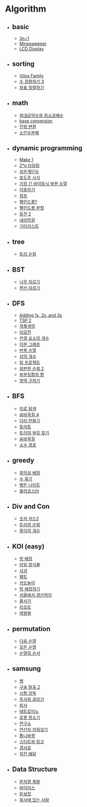 # Algorithm   
 - <h2> basic </h2>   
 
    - [3n+1](https://github.com/DongyeolLee/Algorithm/tree/master/basic/3n%2B1)    
    - [Minesweeper](https://github.com/DongyeolLee/Algorithm/tree/master/basic/Minesweeper)   
    - [LCD Display](https://github.com/DongyeolLee/Algorithm/tree/master/basic/LCD%20Display)
   
 - <h2> sorting </h2>    
 
   - [Vitos Family](https://github.com/DongyeolLee/Algorithm/tree/master/sorting/Vitos%20Family)
   - [수 정렬하기 3](https://github.com/DongyeolLee/Algorithm/tree/master/sorting/%EC%88%98%20%EC%A0%95%EB%A0%AC%ED%95%98%EA%B8%B0%203)
   - [좌표 정렬하기](https://github.com/DongyeolLee/Algorithm/tree/master/sorting/%EC%A2%8C%ED%91%9C%20%EC%A0%95%EB%A0%AC%ED%95%98%EA%B8%B0)
   
 - <h2> math </h2>
   
   - [최대공약수와 최소공배수](https://github.com/DongyeolLee/Algorithm/tree/master/math/gcd%20and%20lcm)
   - [base conversion](https://github.com/DongyeolLee/Algorithm/tree/master/math/base%20conversion)
   - [진법 변환](https://github.com/DongyeolLee/Algorithm/tree/master/math/%EC%A7%84%EB%B2%95%20%EB%B3%80%ED%99%98)
   - [소인수분해](https://github.com/DongyeolLee/Algorithm/tree/master/math/%EC%86%8C%EC%9D%B8%EC%88%98%20%EB%B6%84%ED%95%B4)
   
 - <h2> dynamic programming </h2>
 
   - [Make 1](https://github.com/DongyeolLee/Algorithm/tree/master/dynamic%20programming/make%201)
   - [2*n 타일링](https://github.com/DongyeolLee/Algorithm/tree/master/dynamic%20programming/2*n%20%ED%83%80%EC%9D%BC%EB%A7%81)
   - [쉬운계단수](https://github.com/DongyeolLee/Algorithm/tree/master/dynamic%20programming/%EC%89%AC%EC%9A%B4%EA%B3%84%EB%8B%A8%EC%88%98)
   - [포도주 시식](https://github.com/DongyeolLee/Algorithm/tree/master/dynamic%20programming/%ED%8F%AC%EB%8F%84%EC%A3%BC%20%EC%8B%9C%EC%8B%9D)
   - [가장 긴 바이토닉 부분 수열](https://github.com/DongyeolLee/Algorithm/tree/master/dynamic%20programming/%EA%B0%80%EC%9E%A5%20%EA%B8%B4%20%EB%B0%94%EC%9D%B4%ED%86%A0%EB%8B%89%20%EB%B6%80%EB%B6%84%20%EC%88%98%EC%97%B4)
   - [이동하기](https://github.com/DongyeolLee/Algorithm/tree/master/dynamic%20programming/%EC%9D%B4%EB%8F%99%ED%95%98%EA%B8%B0)
   - [점프](https://github.com/DongyeolLee/Algorithm/tree/master/dynamic%20programming/%EC%A0%90%ED%94%84)
   - [팰린드롬?](https://github.com/DongyeolLee/Algorithm/tree/master/dynamic%20programming/%ED%8C%B0%EB%A6%B0%EB%93%9C%EB%A1%AC%3F)
   - [팰린드롬 분할](https://github.com/DongyeolLee/Algorithm/tree/master/dynamic%20programming/%ED%8C%B0%EB%A6%B0%EB%93%9C%EB%A1%AC%20%EB%B6%84%ED%95%A0)
   - [동전 2](https://github.com/DongyeolLee/Algorithm/tree/master/dynamic%20programming/%EB%8F%99%EC%A0%84%202)
   - [내리막길](https://github.com/DongyeolLee/Algorithm/tree/master/dynamic%20programming/%EB%82%B4%EB%A6%AC%EB%A7%89%EA%B8%B8)
   - [기타리스트](https://github.com/DongyeolLee/Algorithm/tree/master/dynamic%20programming/%EA%B8%B0%ED%83%80%EB%A6%AC%EC%8A%A4%ED%8A%B8)
   
 - <h2> tree </h2>
    
    - [트리 순회](https://github.com/DongyeolLee/Algorithm/tree/master/tree/%ED%8A%B8%EB%A6%AC%20%EC%88%9C%ED%9A%8C)
   
 - <h2> BST </h2>
    
    - [나무 자르기](https://github.com/DongyeolLee/Algorithm/tree/master/BST/%EB%82%98%EB%AC%B4%20%EC%9E%90%EB%A5%B4%EA%B8%B0)
    - [랜선 자르기](https://github.com/DongyeolLee/Algorithm/tree/master/BST/%EB%9E%9C%EC%84%A0%20%EC%9E%90%EB%A5%B4%EA%B8%B0)
   
 - <h2> DFS </h2>   
 
    - [Adding 1s, 2s, and 3s](https://github.com/DongyeolLee/Algorithm/tree/master/DFS/Adding%201s%2C%202s%2C%20and%203s)   
    - [TSP 2](https://github.com/DongyeolLee/Algorithm/tree/master/DFS/TSP%202)
    - [적록색약](https://github.com/DongyeolLee/Algorithm/tree/master/DFS/%EC%A0%81%EB%A1%9D%EC%83%89%EC%95%BD)
    - [리모컨](https://github.com/DongyeolLee/Algorithm/tree/master/DFS/%EB%A6%AC%EB%AA%A8%EC%BB%A8)
    - [연결 요소의 개수](https://github.com/DongyeolLee/Algorithm/tree/master/DFS/%EC%97%B0%EA%B2%B0%20%EC%9A%94%EC%86%8C%EC%9D%98%20%EA%B0%9C%EC%88%98)
    - [이분 그래프](https://github.com/DongyeolLee/Algorithm/tree/master/DFS/%EC%9D%B4%EB%B6%84%20%EA%B7%B8%EB%9E%98%ED%94%84)
    - [반복 수열](https://github.com/DongyeolLee/Algorithm/tree/master/DFS/%EB%B0%98%EB%B3%B5%20%EC%88%98%EC%97%B4)
    - [섬의 개수](https://github.com/DongyeolLee/Algorithm/tree/master/DFS/%EC%84%AC%EC%9D%98%20%EA%B0%9C%EC%88%98)
    - [텀 프로젝트](https://github.com/DongyeolLee/Algorithm/tree/master/DFS/%ED%85%80%20%ED%94%84%EB%A1%9C%EC%A0%9D%ED%8A%B8)
    - [외판원 순회 2](https://github.com/DongyeolLee/Algorithm/tree/master/DFS/%EC%99%B8%ED%8C%90%EC%9B%90%20%EC%88%9C%ED%9A%8C2)
    - [부분집합의 합](https://github.com/DongyeolLee/Algorithm/tree/master/DFS/%EB%B6%80%EB%B6%84%EC%A7%91%ED%95%A9%EC%9D%98%20%ED%95%A9)
    - [영역 구하기](https://github.com/DongyeolLee/Algorithm/tree/master/DFS/%EC%98%81%EC%97%AD%20%EA%B5%AC%ED%95%98%EA%B8%B0)
     
 - <h2> BFS </h2>     
 
   - [미로 탐색](https://github.com/DongyeolLee/Algorithm/tree/master/BFS/%EB%AF%B8%EB%A1%9C%20%ED%83%90%EC%83%89)
   - [숨바꼭질 4](https://github.com/DongyeolLee/Algorithm/tree/master/BFS/%EC%88%A8%EB%B0%95%EA%BC%AD%EC%A7%88%204)
   - [다리 만들기](https://github.com/DongyeolLee/Algorithm/tree/master/BFS/%EB%8B%A4%EB%A6%AC%20%EB%A7%8C%EB%93%A4%EA%B8%B0)
   - [토마토](https://github.com/DongyeolLee/Algorithm/tree/master/BFS/%ED%86%A0%EB%A7%88%ED%86%A0)
   - [트리의 부모 찾기](https://github.com/DongyeolLee/Algorithm/tree/master/BFS/%ED%8A%B8%EB%A6%AC%EC%9D%98%20%EB%B6%80%EB%AA%A8%20%EC%B0%BE%EA%B8%B0)
   - [숨바꼭질](https://github.com/DongyeolLee/Algorithm/tree/master/BFS/%EC%88%A8%EB%B0%95%EA%BC%AD%EC%A7%88)
   - [소수 경로](https://github.com/DongyeolLee/Algorithm/tree/master/BFS/%EC%86%8C%EC%88%98%20%EA%B2%BD%EB%A1%9C)
   
 - <h2> greedy </h2>
 
   - [회의실 배정](https://github.com/DongyeolLee/Algorithm/tree/master/greedy/%ED%9A%8C%EC%9D%98%EC%8B%A4%20%EB%B0%B0%EC%A0%95)
   - [수 묶기](https://github.com/DongyeolLee/Algorithm/tree/master/greedy/%EC%88%98%20%EB%AC%B6%EA%B8%B0)
   - [병든 나이트](https://github.com/DongyeolLee/Algorithm/tree/master/greedy/%EB%B3%91%EB%93%A0%20%EB%82%98%EC%9D%B4%ED%8A%B8)
   - [롤러코스터](https://github.com/DongyeolLee/Algorithm/tree/master/greedy/%EB%A1%A4%EB%9F%AC%EC%BD%94%EC%8A%A4%ED%84%B0)
   
 - <h2> Div and Con </h2>
 
   - [숫자 카드2](https://github.com/DongyeolLee/Algorithm/tree/master/Div%20and%20Con/%EC%88%AB%EC%9E%90%20%EC%B9%B4%EB%93%9C2)
   - [트리의 순회](https://github.com/DongyeolLee/Algorithm/tree/master/Div%20and%20Con/%ED%8A%B8%EB%A6%AC%EC%9D%98%20%EC%88%9C%ED%9A%8C)
   - [종이의 개수](https://github.com/DongyeolLee/Algorithm/tree/master/Div%20and%20Con/%EC%A2%85%EC%9D%B4%EC%9D%98%20%EA%B0%9C%EC%88%98)
   
 - <h2> KOI (easy) </h2>
   
   - [방 배정](https://github.com/DongyeolLee/Algorithm/blob/master/KOI%20(easy)/2016/13300.cpp)
   - [타일 장식물](https://github.com/DongyeolLee/Algorithm/blob/master/KOI%20(easy)/2016/13301.cpp)   
   - [사과](https://github.com/DongyeolLee/Algorithm/blob/master/KOI%20(easy)/2015/10833.cpp)     
   - [벨트](https://github.com/DongyeolLee/Algorithm/blob/master/KOI%20(easy)/2015/10834.cpp)
   - [카드놀이](https://github.com/DongyeolLee/Algorithm/blob/master/KOI%20(easy)/2015/10835.cpp)
   - [방 배정하기](https://github.com/DongyeolLee/Algorithm/blob/master/KOI%20(easy)/2017/14697.cpp)
   - [서울에서 경산까지](https://github.com/DongyeolLee/Algorithm/blob/master/KOI%20(easy)/2017/14863.cpp)
   - [줄서기](https://github.com/DongyeolLee/Algorithm/blob/master/KOI%20(easy)/2017/14864.cpp)
   - [리조트](https://github.com/DongyeolLee/Algorithm/blob/master/KOI%20(easy)/2016/13302.cpp)
   - [여왕벌](https://github.com/DongyeolLee/Algorithm/blob/master/KOI%20(easy)/2015/11836.cpp)
  
 - <h2> permutation </h2>
 
   - [다음 순열](https://github.com/DongyeolLee/Algorithm/tree/master/permutation/%EB%8B%A4%EC%9D%8C%20%EC%88%9C%EC%97%B4)
   - [모든 순열](https://github.com/DongyeolLee/Algorithm/tree/master/permutation/%EB%AA%A8%EB%93%A0%20%EC%88%9C%EC%97%B4)
   - [순열의 순서](https://github.com/DongyeolLee/Algorithm/tree/master/permutation/%EC%88%9C%EC%97%B4%EC%9D%98%20%EC%88%9C%EC%84%9C)
 
 - <h2> samsung </h2>
 
   - [뱀](https://github.com/DongyeolLee/Algorithm/tree/master/samsung/%EB%B1%80)
   - [구슬 탈출 2](https://github.com/DongyeolLee/Algorithm/tree/master/samsung/%EA%B5%AC%EC%8A%AC%20%ED%83%88%EC%B6%9C%202)
   - [시험 감독](https://github.com/DongyeolLee/Algorithm/tree/master/samsung/%EC%8B%9C%ED%97%98%20%EA%B0%90%EB%8F%85)
   - [주사위 굴리기](https://github.com/DongyeolLee/Algorithm/tree/master/samsung/%EC%A3%BC%EC%82%AC%EC%9C%84%20%EA%B5%B4%EB%A6%AC%EA%B8%B0)
   - [퇴사](https://github.com/DongyeolLee/Algorithm/tree/master/samsung/%ED%87%B4%EC%82%AC)
   - [테트로미노](https://github.com/DongyeolLee/Algorithm/tree/master/samsung/%ED%85%8C%ED%8A%B8%EB%A1%9C%EB%AF%B8%EB%85%B8)
   - [로봇 청소기](https://github.com/DongyeolLee/Algorithm/tree/master/samsung/%EB%A1%9C%EB%B4%87%20%EC%B2%AD%EC%86%8C%EA%B8%B0)
   - [연구소](https://github.com/DongyeolLee/Algorithm/tree/master/samsung/%EC%97%B0%EA%B5%AC%EC%86%8C)
   - [연산자 끼워넣기](https://github.com/DongyeolLee/Algorithm/tree/master/samsung/%EC%97%B0%EC%82%B0%EC%9E%90%20%EB%81%BC%EC%9B%8C%EB%84%A3%EA%B8%B0)
   - [톱니바퀴](https://github.com/DongyeolLee/Algorithm/tree/master/samsung/%ED%86%B1%EB%8B%88%EB%B0%94%ED%80%B4)
   - [스타트와 링크](https://github.com/DongyeolLee/Algorithm/tree/master/samsung/%EC%8A%A4%ED%83%80%ED%8A%B8%EC%99%80%20%EB%A7%81%ED%81%AC)
   - [경사로](https://github.com/DongyeolLee/Algorithm/tree/master/samsung/%EA%B2%BD%EC%82%AC%EB%A1%9C)
   - [치킨 배달](https://github.com/DongyeolLee/Algorithm/tree/master/samsung/%EC%B9%98%ED%82%A8%20%EB%B0%B0%EB%8B%AC)
   
 - <h2> Data Structure </h2>
       
   - [문자열 폭발](https://github.com/DongyeolLee/Algorithm/tree/master/Data%20Structure/%EB%AC%B8%EC%9E%90%EC%97%B4%20%ED%8F%AD%EB%B0%9C)
   - [바이러스](https://github.com/DongyeolLee/Algorithm/tree/master/DFS/%EB%B0%94%EC%9D%B4%EB%9F%AC%EC%8A%A4)
   - [듣보잡](https://github.com/DongyeolLee/Algorithm/tree/master/Data%20Structure/%EB%93%A3%EB%B3%B4%EC%9E%A1)
   - [회사에 있는 사람](https://github.com/DongyeolLee/Algorithm/tree/master/Data%20Structure/%ED%9A%8C%EC%82%AC%EC%97%90%20%EC%9E%88%EB%8A%94%20%EC%82%AC%EB%9E%8C)
   

